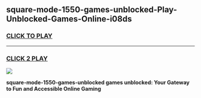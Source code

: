 
## square-mode-1550-games-unblocked-Play-Unblocked-Games-Online-i08ds
<h3>
<a href="https://premium76.site?title=square-mode-1550-games-unblocked&ref=25A">CLICK TO PLAY</a></h3>
<hr>

<h3>
<a href="https://premium76.site?title=square-mode-1550-games-unblocked&ref=25A">CLICK 2 PLAY</a>
  
</h3>

<a href="https://premium76.site?title=square-mode-1550-games-unblocked&ref=25A"><img src="https://clearcache.store/games.png"></a>


**square-mode-1550-games-unblocked games unblocked: Your Gateway to Fun and Accessible Online Gaming**
